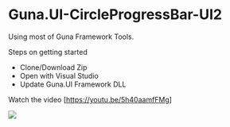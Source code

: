 # Guna.UI-CircleProgressBar-UI2
Using most of Guna Framework Tools.

Steps on getting started
* Clone/Download Zip
* Open with Visual Studio 
* Update Guna.UI Framework DLL

Watch the video [https://youtu.be/5h40aamfFMg]

![](https://github.com/sobatdata/Guna.UI-CircleProgressBar-UI2/blob/master/ss_CircleProgressBar2.png)
